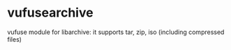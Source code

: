 # vufusearchive
vufuse module for libarchive: it supports tar, zip, iso (including compressed files)
